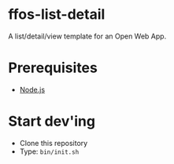 ffos-list-detail
================

A list/detail/view template for an Open Web App.

# Prerequisites

* [Node.js](http://nodejs.org/)

# Start dev'ing

* Clone this repository
* Type: `bin/init.sh`